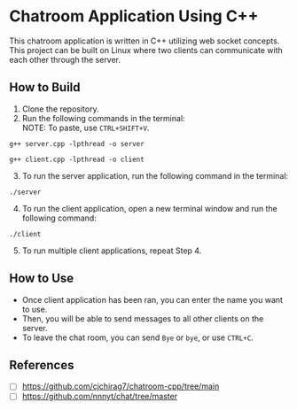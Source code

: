 # Chatroom Application Using C++
This chatroom application is written in C++ utilizing web socket concepts. This project can be built on Linux where two clients can communicate with each other through the server.

## How to Build
1. Clone the repository.
2. Run the following commands in the terminal:
</br> NOTE: To paste, use `CTRL+SHIFT+V`.
```
g++ server.cpp -lpthread -o server
```
```
g++ client.cpp -lpthread -o client
```

3. To run the server application, run the following command in the terminal:
```
./server
```
4. To run the client application, open a new terminal window and run the following command:
```
./client
```
5. To run multiple client applications, repeat Step 4.

## How to Use
- Once client application has been ran, you can enter the name you want to use. </br>
- Then, you will be able to send messages to all other clients on the server. </br>
- To leave the chat room, you can send `Bye` or `bye`, or use `CTRL+C`. 
## References
- [ ] https://github.com/cjchirag7/chatroom-cpp/tree/main
- [ ] https://github.com/nnnyt/chat/tree/master
